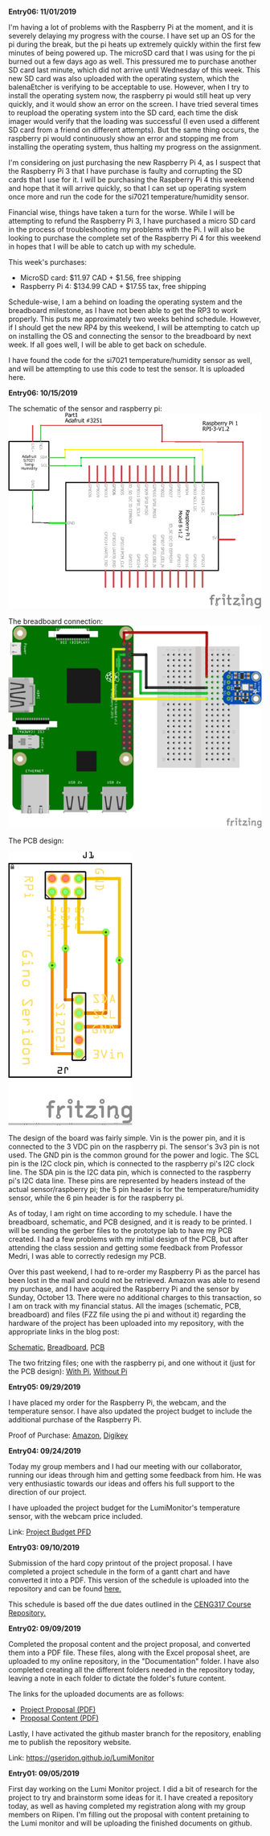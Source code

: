 <b>Entry06: 11/01/2019</b>

I'm having a lot of problems with the Raspberry Pi at the moment, and it is severely delaying my progress with the course.
I have set up an OS for the pi during the break, but the pi heats up extremely quickly within the first few minutes of being powered up. The microSD card that I was using for the pi burned out a few days ago as well. This pressured me to purchase another SD card last minute, which did not arrive until Wednesday of this week. This new SD card was also uploaded with the operating system, which the balenaEtcher is verifying to be acceptable to use. However, when I try to install the operating system now, the raspberry pi would still heat up very quickly, and it would show an error on the screen. I have tried several times to reupload the operating system into the SD card, each time the disk imager would verify that the loading was successful (I even used a different SD card from a friend on different attempts). But the same thing occurs, the raspberry pi would continuously show an error and stopping me from installing the operating system, thus halting my progress on the assignment.

I'm considering on just purchasing the new Raspberry Pi 4, as I suspect that the Raspberry Pi 3 that I have purchase is faulty and corrupting the SD cards that I use for it. I will be purchasing the Raspberry Pi 4 this weekend and hope that it will arrive quickly, so that I can set up operating system once more and run the code for the si7021 temperature/humidity sensor.

Financial wise, things have taken a turn for the worse. While I will be attempting to refund the Raspberry Pi 3, I have purchased a micro SD card in the process of troubleshooting my problems with the Pi. I will also be looking to purchase the complete set of the Raspberry Pi 4 for this weekend in hopes that I will be able to catch up with my schedule.

This week's purchases:
- MicroSD card: $11.97 CAD + $1.56, free shipping
- Raspberry Pi 4: $134.99 CAD + $17.55 tax, free shipping

Schedule-wise, I am a behind on loading the operating system and the breadboard milestone, as I have not been able to get the RP3 to work properly. This puts me approximately two weeks behind schedule. However, if I should get the new RP4 by this weekend, I will be attempting to catch up on installing the OS and connecting the sensor to the breadboard by next week. If all goes well, I will be able to get back on schedule.

I have found the code for the si7021 temperature/humidity sensor as well, and will be attempting to use this code to test the sensor.
It is uploaded here.


<b>Entry06: 10/15/2019</b>

  The schematic of the sensor and raspberry pi:
  <img src="https://raw.githubusercontent.com/gseridon/LumiMonitor/master/Images/SchematicV1.png">
  
  The breadboard connection: 
  <img src="https://raw.githubusercontent.com/gseridon/LumiMonitor/master/Images/BreadboardV1.png">
  
  The PCB design:
  
  <img src="https://raw.githubusercontent.com/gseridon/LumiMonitor/master/Images/PCBV1.png">

The design of the board was fairly simple. Vin is the power pin, and it is connected to the 3 VDC pin on the raspberry pi.  The sensor's 3v3 pin is not used. The GND pin is the common ground for the power and logic.  The SCL pin is the I2C clock pin, which is connected to the raspberry pi's I2C clock line. The SDA pin is the I2C data pin, which is connected to the raspberry pi's I2C data line. These pins are represented by headers instead of the actual sensor/raspberry pi; the 5 pin header is for the temperature/humidity sensor, while the 6 pin header is for the raspberry pi.

As of today, I am right on time according to my schedule. I have the breadboard, schematic, and PCB designed, and it is ready to be printed. I will be sending the gerber files to the prototype lab to have my PCB created.  I had a few problems with my initial design of the PCB, but after attending the class session and getting some feedback from Professor Medri, I was able to correctly redesign my PCB.
 
Over this past weekend, I had to re-order my Raspberry Pi as the parcel has been lost in the mail and could not be retrieved. Amazon was able to resend my purchase, and I have acquired the Raspberry Pi and the sensor by Sunday, October 13. There were no additional charges to this transaction, so I am on track with my financial status.  All the images (schematic, PCB, breadboard) and files (FZZ file using the pi and without it) regarding the hardware of the project has been uploaded into my repository, with the appropriate links in the blog post:
  
  <a href="https://github.com/gseridon/LumiMonitor/blob/master/Images/SchematicV1.png">Schematic</a>, 
  <a href="https://github.com/gseridon/LumiMonitor/blob/master/Images/BreadboardV1.png">Breadboard</a>,
  <a href="https://github.com/gseridon/LumiMonitor/blob/master/Images/PCBV1.png">PCB</a>
  
  
  The two fritzing files; one with the raspberry pi, and one without it (just for the PCB design):
  <a href="https://github.com/gseridon/LumiMonitor/blob/master/Electronics/GinoSeridon_TemperatureHumiditySensorV1.fzz">With Pi</a>,
  <a href="https://github.com/gseridon/LumiMonitor/blob/master/Electronics/GinoSeridon_TemperatureHumiditySensorWithoutPiV1.fzz">Without Pi</a>
  

<b>Entry05: 09/29/2019</b>

  I have placed my order for the Raspberry Pi, the webcam, and the temperature sensor. I have also updated the project budget to include the additional purchase of the Raspberry Pi.

Proof of Purchase: <a href="https://github.com/gseridon/LumiMonitor/blob/master/Images/AmazonOrder.png">Amazon</a>, 
<a href="https://github.com/gseridon/LumiMonitor/blob/master/Images/DigikeyOrder.png">Digikey</a>

<b>Entry04: 09/24/2019</b>

  Today my group members and I had our meeting with our collaborator, running our ideas through him and getting some feedback from him. He was very enthusiastic towards our ideas and offers his full support to the direction of our project.
  
  I have uploaded the project budget for the LumiMonitor's temperature sensor, with the webcam price included.
  
  Link: <a href="https://github.com/gseridon/LumiMonitor/blob/master/Documentation/Project%20Budget.pdf">Project Budget PFD</a>

<b>Entry03: 09/10/2019</b>

  Submission of the hard copy printout of the project proposal. I have completed a project schedule in the form of a gantt chart and have converted it into a PDF. This version of the schedule is uploaded into the repository and can be found <a href="https://github.com/gseridon/LumiMonitor/blob/master/Documentation/LumiMonitorScheduleGanttChart.pdf">here.</a> 
  
  This schedule is based off the due dates outlined in the <a href="https://six0four.github.io/ceng317/">CENG317 Course Repository.</a>

<b>Entry02: 09/09/2019</b>

  Completed the proposal content and the project proposal, and converted them into a PDF file. These files, along with the Excel  proposal sheet, are uploaded to my online repository, in the "Documentation" folder. I have also completed creating all the different folders needed in the repository today, leaving a note in each folder to dictate the folder's future content.
  
  The links for the uploaded documents are as follows:
  - <a href="https://github.com/gseridon/LumiMonitor/blob/master/Documentation/ProjectProposalGinoSeridonLumi.pdf">Project Proposal (PDF)</a>
  - <a href="https://github.com/gseridon/LumiMonitor/blob/master/Documentation/ProposalContentGinoSeridonLumi.pdf">Proposal Content (PDF)</a>

  Lastly, I have activated the github master branch for the repository, enabling me to publish the repository website.
  
  Link: <a href="https://gseridon.github.io/LumiMonitor">https://gseridon.github.io/LumiMonitor</a>

<b>Entry01: 09/05/2019</b>

  First day working on the Lumi Monitor project. I did a bit of research for the project to try and brainstorm some ideas for it. I have created a repository today, as well as having completed my registration along with my group members on Riipen. I'm filling out the proposal with content pretaining to the Lumi monitor and will be uploading the finished documents on github.
